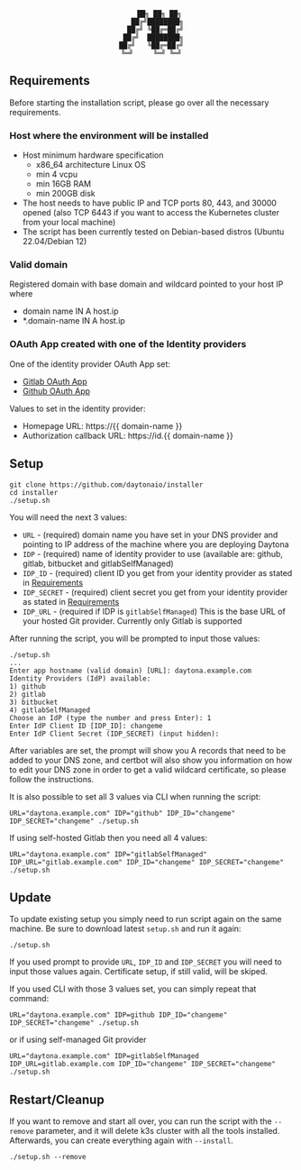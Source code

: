 <div align="center">

```
    ██╗ ██╗ ██╗
   ██╔╝████████╗
  ██╔╝ ╚██╔═██╔╝
 ██╔╝  ████████╗
██╔╝   ╚██╔═██╔╝
╚═╝     ╚═╝ ╚═╝
```
</div>

## Requirements

Before starting the installation script, please go over all the necessary requirements.

### Host where the environment will be installed

* Host minimum hardware specification
    * x86_64 architecture Linux OS
    * min 4 vcpu
    * min 16GB RAM
    * min 200GB disk
* The host needs to have public IP and TCP ports 80, 443, and 30000 opened (also TCP 6443 if you want to access the Kubernetes cluster from your local machine)
* The script has been currently tested on Debian-based distros (Ubuntu 22.04/Debian 12)

### Valid domain
Registered domain with base domain and wildcard pointed to your host IP where
* domain name IN A host.ip
* *.domain-name IN A host.ip

### OAuth App created with one of the Identity providers
One of the identity provider OAuth App set:
* [Gitlab OAuth App](https://docs.gitlab.com/ee/integration/oauth_provider.html)
* [Github OAuth App](https://docs.github.com/en/apps/oauth-apps/building-oauth-apps/creating-an-oauth-app)

Values to set in the identity provider:
* Homepage URL: https://{{ domain-name }}
* Authorization callback URL: https://id.{{ domain-name }}

## Setup

```
git clone https://github.com/daytonaio/installer
cd installer
./setup.sh
```
You will need the next 3 values:

* `URL` - (required) domain name you have set in your DNS provider and pointing to IP address of the machine where you are deploying Daytona
* `IDP` - (required) name of identity provider to use (available are: github, gitlab, bitbucket and gitlabSelfManaged)
* `IDP_ID` - (required) client ID you get from your identity provider as stated in [Requirements](#requirements)
* `IDP_SECRET` - (required) client secret you get from your identity provider as stated in [Requirements](#requirements)
* `IDP_URL` - (required if IDP is `gitlabSelfManaged`) This is the base URL of your hosted Git provider. Currently only Gitlab is supported

After running the script, you will be prompted to input those values:
```
./setup.sh
...
Enter app hostname (valid domain) [URL]: daytona.example.com
Identity Providers (IdP) available:
1) github
2) gitlab
3) bitbucket
4) gitlabSelfManaged
Choose an IdP (type the number and press Enter): 1
Enter IdP Client ID [IDP_ID]: changeme
Enter IdP Client Secret (IDP_SECRET) (input hidden):
```
After variables are set, the prompt will show you A records that need to be added to your DNS zone, and certbot will also show you information on how to edit your DNS zone in order to get a valid wildcard certificate, so please follow the instructions.

It is also possible to set all 3 values via CLI when running the script:
```
URL="daytona.example.com" IDP="github" IDP_ID="changeme" IDP_SECRET="changeme" ./setup.sh
```

If using self-hosted Gitlab then you need all 4 values:
```
URL="daytona.example.com" IDP="gitlabSelfManaged" IDP_URL="gitlab.example.com" IDP_ID="changeme" IDP_SECRET="changeme" ./setup.sh
```

## Update

To update existing setup you simply need to run script again on the same machine. Be sure to download latest `setup.sh` and run it again:

```
./setup.sh
```

If you used prompt to provide `URL`, `IDP_ID` and `IDP_SECRET` you will need to input those values again. Certificate setup, if still valid, will be skiped.

If you used CLI with those 3 values set, you can simply repeat that command:
```
URL="daytona.example.com" IDP=github IDP_ID="changeme" IDP_SECRET="changeme" ./setup.sh
```

or if using self-managed Git provider

```
URL="daytona.example.com" IDP=gitlabSelfManaged IDP_URL=gitlab.example.com IDP_ID="changeme" IDP_SECRET="changeme" ./setup.sh
```

## Restart/Cleanup

If you want to remove and start all over, you can run the script with the `--remove` parameter, and it will delete k3s cluster with all the tools installed. Afterwards, you can create everything again with `--install`.

```
./setup.sh --remove
```
